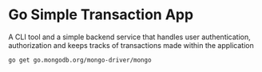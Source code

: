 # Go Simple Transaction App

A CLI tool and a simple backend service that handles user authentication, authorization and keeps tracks of transactions made within the application

`go get go.mongodb.org/mongo-driver/mongo`